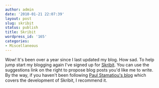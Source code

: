 ```yaml
---
author: admin
date: '2010-01-21 22:07:39'
layout: post
slug: skribit
status: publish
title: Skribit
wordpress_id: '165'
categories:
- Miscellaneous
---
```


Wow! It's been over a year since I last updated my blog. How sad. To
help jump start my blogging again I've signed up for
[Skribit](http://skribit.com/blogs/sean-mountcastle). You can use the
suggestions link on the right to propose blog posts you'd like me to
write. By the way, if you haven't been following [Paul Stamatiou's
blog](http://paulstamatiou.com/) which covers the development of
Skribit, I recommend it.
